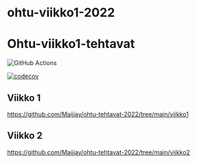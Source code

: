# ohtu-viikko1-2022

# Ohtu-viikko1-tehtavat

![GitHub Actions](https://github.com/Maijjay/ohtu-viikko1-2022/workflows/CI/badge.svg)

[![codecov](https://codecov.io/gh/Maijjay/ohtu-viikko1-2022/branch/main/graph/badge.svg?token=ZKFVDJKVKL)](https://codecov.io/gh/Maijjay/ohtu-viikko1-2022)


## Viikko 1
https://github.com/Maijjay/ohtu-tehtavat-2022/tree/main/viikko1

## Viikko 2
https://github.com/Maijjay/ohtu-tehtavat-2022/tree/main/viikko2
